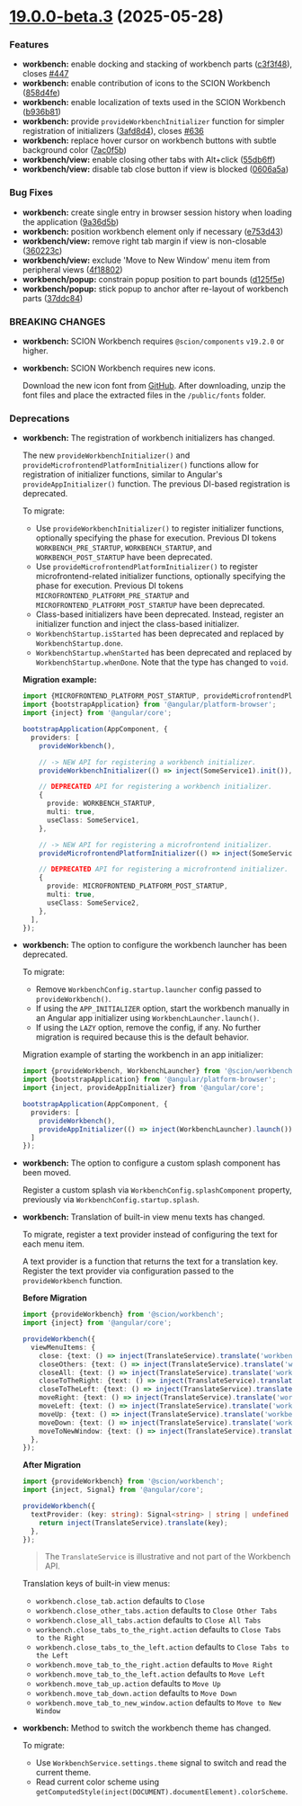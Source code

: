# [19.0.0-beta.3](https://github.com/SchweizerischeBundesbahnen/scion-workbench/compare/19.0.0-beta.2...19.0.0-beta.3) (2025-05-28)


### Features

* **workbench:** enable docking and stacking of workbench parts ([c3f3f48](https://github.com/SchweizerischeBundesbahnen/scion-workbench/commit/c3f3f481aa532a394c7625a91a1a929ae850b4c6)), closes [#447](https://github.com/SchweizerischeBundesbahnen/scion-workbench/issues/447)
* **workbench:** enable contribution of icons to the SCION Workbench ([858d4fe](https://github.com/SchweizerischeBundesbahnen/scion-workbench/commit/858d4febe623d5febc6deb28bc0b9c5132d0f1ee))
* **workbench:** enable localization of texts used in the SCION Workbench ([b936b81](https://github.com/SchweizerischeBundesbahnen/scion-workbench/commit/b936b817fb03fd495626f12a166b299543aeed67))
* **workbench:** provide `provideWorkbenchInitializer` function for simpler registration of initializers ([3afd8d4](https://github.com/SchweizerischeBundesbahnen/scion-workbench/commit/3afd8d4bc8c5b97e3ca45e2477fc40089fb3119f)), closes [#636](https://github.com/SchweizerischeBundesbahnen/scion-workbench/issues/636)
* **workbench:** replace hover cursor on workbench buttons with subtle background color ([7ac0f5b](https://github.com/SchweizerischeBundesbahnen/scion-workbench/commit/7ac0f5bfc2d312cf4c409cbb83766ea5128c2f98))
* **workbench/view:** enable closing other tabs with Alt+click ([55db6ff](https://github.com/SchweizerischeBundesbahnen/scion-workbench/commit/55db6ffd679e06becf5ec9649d5268a0e855594e))
* **workbench/view:** disable tab close button if view is blocked ([0606a5a](https://github.com/SchweizerischeBundesbahnen/scion-workbench/commit/0606a5a70fc1e36a6e5ba9d6c1bde08f921aaf7f))

### Bug Fixes

* **workbench:** create single entry in browser session history when loading the application ([9a36d5b](https://github.com/SchweizerischeBundesbahnen/scion-workbench/commit/9a36d5b55562efcc44d3733d1d7d94433048c5b6))
* **workbench:** position workbench element only if necessary ([e753d43](https://github.com/SchweizerischeBundesbahnen/scion-workbench/commit/e753d43d185c53fec55f1c02bd8ed5c4cc7f85cf))
* **workbench/view:** remove right tab margin if view is non-closable ([360223c](https://github.com/SchweizerischeBundesbahnen/scion-workbench/commit/360223caa5a398075f7ca54eeca5850029239092))
* **workbench/view:** exclude 'Move to New Window' menu item from peripheral views ([4f18802](https://github.com/SchweizerischeBundesbahnen/scion-workbench/commit/4f18802d0b6bd31d1d90cd3a32da79f3b1b1fb27))
* **workbench/popup:** constrain popup position to part bounds ([d125f5e](https://github.com/SchweizerischeBundesbahnen/scion-workbench/commit/d125f5e32bacb097aa8cfb74128d9c6d110263b7))
* **workbench/popup:** stick popup to anchor after re-layout of workbench parts ([37ddc84](https://github.com/SchweizerischeBundesbahnen/scion-workbench/commit/37ddc844059f9c8c5724444a48d814b2a73c162d))


### BREAKING CHANGES

* **workbench:** SCION Workbench requires `@scion/components` `v19.2.0` or higher.
* **workbench:** SCION Workbench requires new icons.

  Download the new icon font from <a href="https://github.com/SchweizerischeBundesbahnen/scion-workbench/raw/master/resources/scion-workbench-icons/fonts/fonts.zip">GitHub</a>. After downloading, unzip the font files and place the extracted files in the `/public/fonts` folder.

### Deprecations

* **workbench:** The registration of workbench initializers has changed.

  The new `provideWorkbenchInitializer()` and `provideMicrofrontendPlatformInitializer()` functions allow for registration of initializer functions, similar to Angular's `provideAppInitializer()` function. The previous DI-based registration is deprecated.

  To migrate:
  - Use `provideWorkbenchInitializer()` to register initializer functions, optionally specifying the phase for execution.
    Previous DI tokens `WORKBENCH_PRE_STARTUP`, `WORKBENCH_STARTUP`, and `WORKBENCH_POST_STARTUP` have been deprecated.
  - Use `provideMicrofrontendPlatformInitializer()` to register microfrontend-related initializer functions, optionally specifying the phase for execution.
    Previous DI tokens `MICROFRONTEND_PLATFORM_PRE_STARTUP` and `MICROFRONTEND_PLATFORM_POST_STARTUP` have been deprecated.
  - Class-based initializers have been deprecated. Instead, register an initializer function and inject the class-based initializer.
  - `WorkbenchStartup.isStarted` has been deprecated and replaced by `WorkbenchStartup.done`.
  - `WorkbenchStartup.whenStarted` has been deprecated and replaced by `WorkbenchStartup.whenDone`. Note that the type has changed to `void`.

  **Migration example:**
  ```ts
  import {MICROFRONTEND_PLATFORM_POST_STARTUP, provideMicrofrontendPlatformInitializer, provideWorkbench, provideWorkbenchInitializer, WORKBENCH_STARTUP} from '@scion/workbench';
  import {bootstrapApplication} from '@angular/platform-browser';
  import {inject} from '@angular/core';
  
  bootstrapApplication(AppComponent, {
    providers: [
      provideWorkbench(),
  
      // -> NEW API for registering a workbench initializer.
      provideWorkbenchInitializer(() => inject(SomeService1).init()),
  
      // DEPRECATED API for registering a workbench initializer.
      {
        provide: WORKBENCH_STARTUP,
        multi: true,
        useClass: SomeService1,
      },
  
      // -> NEW API for registering a microfrontend initializer.
      provideMicrofrontendPlatformInitializer(() => inject(SomeService2).init()),
  
      // DEPRECATED API for registering a microfrontend initializer.
      {
        provide: MICROFRONTEND_PLATFORM_POST_STARTUP,
        multi: true,
        useClass: SomeService2,
      },
    ],
  });
  ```

* **workbench:** The option to configure the workbench launcher has been deprecated.

  To migrate:
  - Remove `WorkbenchConfig.startup.launcher` config passed to `provideWorkbench()`.
  - If using the `APP_INITIALIZER` option, start the workbench manually in an Angular app initializer using `WorkbenchLauncher.launch()`.
  - If using the `LAZY` option, remove the config, if any. No further migration is required because this is the default behavior.

  Migration example of starting the workbench in an app initializer:

  ```ts
  import {provideWorkbench, WorkbenchLauncher} from '@scion/workbench';
  import {bootstrapApplication} from '@angular/platform-browser';
  import {inject, provideAppInitializer} from '@angular/core';
  
  bootstrapApplication(AppComponent, {
    providers: [
      provideWorkbench(),
      provideAppInitializer(() => inject(WorkbenchLauncher).launch())
    ]
  });
  ```

* **workbench:** The option to configure a custom splash component has been moved.

  Register a custom splash via `WorkbenchConfig.splashComponent` property, previously via `WorkbenchConfig.startup.splash`.

* **workbench:** Translation of built-in view menu texts has changed.

  To migrate, register a text provider instead of configuring the text for each menu item.

  A text provider is a function that returns the text for a translation key. Register the text provider via configuration passed to the `provideWorkbench` function.

  **Before Migration**
  ```ts
  import {provideWorkbench} from '@scion/workbench';
  import {inject} from '@angular/core';
  
  provideWorkbench({
    viewMenuItems: {
      close: {text: () => inject(TranslateService).translate('workbench.close_tab.action')},
      closeOthers: {text: () => inject(TranslateService).translate('workbench.close_other_tabs.action')},
      closeAll: {text: () => inject(TranslateService).translate('workbench.close_all_tabs.action')},
      closeToTheRight: {text: () => inject(TranslateService).translate('workbench.close_tabs_to_the_right.action')},
      closeToTheLeft: {text: () => inject(TranslateService).translate('workbench.close_tabs_to_the_left.action')},
      moveRight: {text: () => inject(TranslateService).translate('workbench.move_tab_to_the_right.action')},
      moveLeft: {text: () => inject(TranslateService).translate('workbench.move_tab_to_the_left.action')},
      moveUp: {text: () => inject(TranslateService).translate('workbench.move_tab_up.action')},
      moveDown: {text: () => inject(TranslateService).translate('workbench.move_tab_down.action')},
      moveToNewWindow: {text: () => inject(TranslateService).translate('workbench.move_tab_to_new_window.action')},
    },
  });
  ```

  **After Migration**
  ```ts
  import {provideWorkbench} from '@scion/workbench';
  import {inject, Signal} from '@angular/core';
  
  provideWorkbench({
    textProvider: (key: string): Signal<string> | string | undefined => {
      return inject(TranslateService).translate(key);
    },
  });
  ```
  > The `TranslateService` is illustrative and not part of the Workbench API.

  Translation keys of built-in view menus:
  - `workbench.close_tab.action` defaults to `Close`
  - `workbench.close_other_tabs.action` defaults to `Close Other Tabs`
  - `workbench.close_all_tabs.action` defaults to `Close All Tabs`
  - `workbench.close_tabs_to_the_right.action` defaults to `Close Tabs to the Right`
  - `workbench.close_tabs_to_the_left.action` defaults to `Close Tabs to the Left`
  - `workbench.move_tab_to_the_right.action` defaults to `Move Right`
  - `workbench.move_tab_to_the_left.action` defaults to `Move Left`
  - `workbench.move_tab_up.action` defaults to `Move Up`
  - `workbench.move_tab_down.action` defaults to `Move Down`
  - `workbench.move_tab_to_new_window.action` defaults to `Move to New Window`

* **workbench:** Method to switch the workbench theme has changed.

  To migrate:
  - Use `WorkbenchService.settings.theme` signal to switch and read the current theme.
  - Read current color scheme using `getComputedStyle(inject(DOCUMENT).documentElement).colorScheme`.
